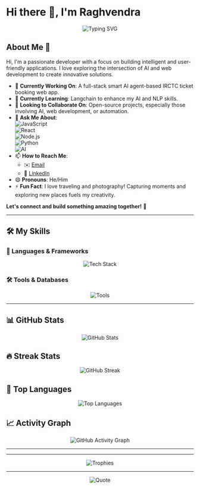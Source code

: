 # Hi there 👋, I'm Raghvendra

<p align="center">
  <img src="https://readme-typing-svg.herokuapp.com?font=Fira+Code&pause=1000&color=F7DF1E&width=435&lines=Passionate+Developer;AI+%7C+Web+%7C+Automation;Always+Learning+New+Things!" alt="Typing SVG" />
</p>

## About Me 👋

Hi, I'm a passionate developer with a focus on building intelligent and user-friendly applications. I love exploring the intersection of AI and web development to create innovative solutions.

- 🔭 **Currently Working On**: A full-stack smart AI agent-based IRCTC ticket booking web app.
- 🌱 **Currently Learning**: Langchain to enhance my AI and NLP skills.
- 👯 **Looking to Collaborate On**: Open-source projects, especially those involving AI, web development, or automation.
- 💬 **Ask Me About**:  
  ![JavaScript](https://img.shields.io/badge/JavaScript-F7DF1E?style=flat&logo=javascript&logoColor=black)  
  ![React](https://img.shields.io/badge/React-20232A?style=flat&logo=react&logoColor=61DAFB)  
  ![Node.js](https://img.shields.io/badge/Node.js-339933?style=flat&logo=nodedotjs&logoColor=white)  
  ![Python](https://img.shields.io/badge/Python-3776AB?style=flat&logo=python&logoColor=white)  
  ![AI](https://img.shields.io/badge/AI-FF6F61?style=flat&logo=openai&logoColor=white)
- 📫 **How to Reach Me**:  
  - ✉️ [Email](mailto:techbite88@gmail.com)  
  - 🔗 [LinkedIn](https://www.linkedin.com/in/raghvendra88)  
- 😄 **Pronouns**: He/Him
- ⚡ **Fun Fact**: I love traveling and photography! Capturing moments and exploring new places fuels my creativity.

**Let's connect and build something amazing together!** 🚀

---

## 🛠 My Skills

### 🚀 Languages & Frameworks
<p align="center">
  <img src="https://skillicons.dev/icons?i=js,python,cpp,react,nodejs,express" alt="Tech Stack" />
</p>

### 🛠 Tools & Databases
<p align="center">
  <img src="https://skillicons.dev/icons?i=git,aws,visualstudio,mongodb,redis,postman" alt="Tools" />
</p>

---

## 📊 GitHub Stats
<p align="center">
  <img src="https://github-readme-stats.vercel.app/api?username=procodz&show_icons=true&theme=radical" alt="GitHub Stats" />
</p>

## 🔥 Streak Stats
<p align="center">
  <img src="https://github-readme-streak-stats.herokuapp.com/?user=procodz&theme=radical" alt="GitHub Streak" />
</p>

## 📌 Top Languages
<p align="center">
  <img src="https://github-readme-stats.vercel.app/api/top-langs/?username=procodz&layout=compact&theme=radical" alt="Top Languages" />
</p>

## 📈 Activity Graph
<p align="center">
  <img src="https://github-readme-activity-graph.vercel.app/graph?username=procodz&theme=github" alt="GitHub Activity Graph" />
</p>

---

---

<p align="center">
  <img src="https://github-profile-trophy.vercel.app/?username=procodz&theme=darkhub&no-frame=true&margin-w=15" alt="Trophies" />
</p>

---

<p align="center">
  <img src="https://quotes-github-readme.vercel.app/api?type=horizontal&theme=radical" alt="Quote" />
</p>



